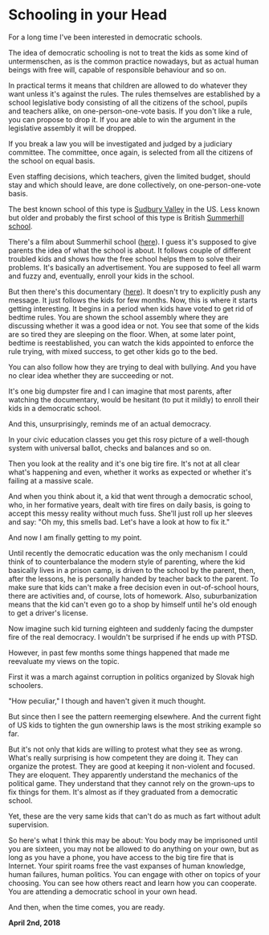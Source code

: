 # Schooling in your Head

For a long time I've been interested in democratic schools.

The idea of democratic schooling is not to treat the kids as some kind of untermenschen, as is the common practice nowadays, but as actual human beings with free will, capable of responsible behaviour and so on.

In practical terms it means that children are allowed to do whatever they want unless it's against the rules. The rules themselves are established by a school legislative body consisting of all the citizens of the school, pupils and teachers alike, on one-person-one-vote basis. If you don't like a rule, you can propose to drop it. If you are able to win the argument in the legislative assembly it will be dropped.

If you break a law you will be investigated and judged by a judiciary committee. The committee, once again, is selected from all the citizens of the school on equal basis.

Even staffing decisions, which teachers, given the limited budget, should stay and which should leave, are done collectively, on one-person-one-vote basis.

The best known school of this type is [Sudbury Valley](https://en.wikipedia.org/wiki/Sudbury_school) in the US. Less known but older and probably the first school of this type is British [Summerhill school](https://en.wikipedia.org/wiki/Summerhill_School).

There's a film about Summerhil school ([here](https://www.youtube.com/watch?v=TxngqMavda0)). I guess it's supposed to give parents the idea of what the school is about. It follows couple of different troubled kids and shows how the free school helps them to solve their problems. It's basically an advertisement. You are supposed to feel all warm and fuzzy and, eventually, enroll your kids in the school.

But then there's this documentary ([here](https://www.youtube.com/watch?v=gfYqpDmJS3k)). It doesn't try to explicitly push any message. It just follows the kids for few months. Now, this is where it starts getting interesting. It begins in a period when kids have voted to get rid of bedtime rules. You are shown the school assembly where they are discussing whether it was a good idea or not. You see that some of the kids are so tired they are sleeping on the floor. When, at some later point, bedtime is reestablished, you can watch the kids appointed to enforce the rule trying, with mixed success, to get other kids go to the bed.

You can also follow how they are trying to deal with bullying. And you have no clear idea whether they are succeeding or not.

It's one big dumpster fire and I can imagine that most parents, after watching the documentary, would be hesitant (to put it mildly) to enroll their kids in a democratic school.

And this, unsurprisingly, reminds me of an actual democracy.

In your civic education classes you get this rosy picture of a well-though system with universal ballot, checks and balances and so on.

Then you look at the reality and it's one big tire fire. It's not at all clear what's happening and even, whether it works as expected or whether it's failing at a massive scale.

And when you think about it, a kid that went through a democratic school, who, in her formative years, dealt with tire fires on daily basis, is going to accept this messy reality without much fuss. She'll just roll up her sleeves and say: "Oh my, this smells bad. Let's have a look at how to fix it."

And now I am finally getting to my point.

Until recently the democratic education was the only mechanism I could think of to counterbalance the modern style of parenting, where the kid basically lives in a prison camp, is driven to the school by the parent, then, after the lessons, he is personally handed by teacher back to the parent. To make sure that kids can't make a free decision even in out-of-school hours, there are activities and, of course, lots of homework. Also, suburbanization means that the kid can't even go to a shop by himself until he's old enough to get a driver's license.

Now imagine such kid turning eighteen and suddenly facing the dumpster fire of the real democracy. I wouldn't be surprised if he ends up with PTSD.

However, in past few months some things happened that made me reevaluate my views on the topic.

First it was a march against corruption in politics organized by Slovak high schoolers.

"How peculiar," I though and haven't given it much thought.

But since then I see the pattern reemerging elsewhere. And the current fight of US kids to tighten the gun ownership laws is the most striking example so far.

But it's not only that kids are willing to protest what they see as wrong. What's really surprising is how competent they are doing it. They can organize the protest. They are good at keeping it non-violent and focused. They are eloquent. They apparently understand the mechanics of the political game. They understand that they cannot rely on the grown-ups to fix things for them. It's almost as if they graduated from a democratic school.

Yet, these are the very same kids that can't do as much as fart without adult supervision.

So here's what I think this may be about: You body may be imprisoned until you are sixteen, you may not be allowed to do anything on your own, but as long as you have a phone, you have access to the big tire fire that is Internet. Your spirit roams free the vast expanses of human knowledge, human failures, human politics. You can engage with other on topics of your choosing. You can see how others react and learn how you can cooperate. You are attending a democratic school in your own head.

And then, when the time comes, you are ready.

**April 2nd, 2018**